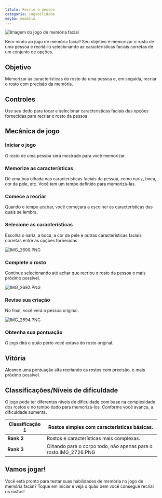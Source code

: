 ```yaml
---
título: Recrie a pessoa
categoria: jogabilidade
seção: memória
---
```

![Imagem do jogo de memória facial](https://help.Studycat.com/hc/article_attachments/34824961331481)

Bem-vindo ao jogo de memória facial! Seu objetivo é memorizar o rosto de uma pessoa e recriá-lo selecionando as características faciais corretas de um conjunto de opções.

## Objetivo

Memorizar as características do rosto de uma pessoa e, em seguida, recriar o rosto com precisão da memória.

## Controles

Use seu dedo para tocar e selecionar características faciais das opções fornecidas para recriar o rosto da pessoa.

## Mecânica de jogo

### Iniciar o jogo

O rosto de uma pessoa será mostrado para você memorizar.

### Memorize as características

Dê uma boa olhada nas características faciais da pessoa, como nariz, boca, cor da pele, etc. Você tem um tempo definido para memorizá-las.

### Comece a recriar

Quando o tempo acabar, você começará a escolher as características das quais se lembra.

### Selecione as características

Escolha o nariz, a boca, a cor da pele e outras características faciais corretas entre as opções fornecidas.

![IMG_2690.PNG](https://help.Studycat.com/hc/article_attachments/34824961340697)

### Complete o rosto

Continue selecionando até achar que recriou o rosto da pessoa o mais próximo possível.

![IMG_2692.PNG](https://help.Studycat.com/hc/article_attachments/34824961345177)

### Revise sua criação

No final, você verá a pessoa original.

![IMG_2694.PNG](https://help.Studycat.com/hc/article_attachments/34824961349017)

### Obtenha sua pontuação

O jogo dirá o quão perto você estava do rosto original.

## Vitória

Alcance uma pontuação alta recriando os rostos com precisão, o mais próximo possível.

## Classificações/Níveis de dificuldade

O jogo pode ter diferentes níveis de dificuldade com base na complexidade dos rostos e no tempo dado para memorizá-los. Conforme você avança, a dificuldade aumenta.

| **Classificação 1** | Rostos simples com características básicas. |
| --- | --- |
| **Rank 2** | Rostos e características mais complexas. |
| **Rank 3** | Olhando para o corpo todo, não apenas para o rosto.IMG_2726.PNG |

## Vamos jogar!

Você está pronto para testar suas habilidades de memória no jogo de memória facial? Toque em iniciar e veja o quão bem você consegue recriar os rostos!